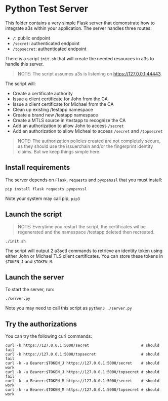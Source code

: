 # Python Test Server

This folder contains a very simple Flask server that demonstrate how to
integrate a3s within your application. The server handles three routes:

* `/`: public endpoint
* `/secret`: authenticated endpoint
* `/topsecret`: authenticated endpoint

There is a script `init.sh` that will create the needed resources in
a3s to handle this server.

> NOTE: The script assumes a3s is listening on https://127.0.0.1:44443.

The script will:

* Create a certificate authority
* Issue a client certificate for John from the CA
* Issue a client certificate for Michael from the CA
* Clean up existing /testapp namespace
* Create a brand new /testapp namespace
* Create a MTLS source in /testapp to recognize the CA
* Add an authorization to allow John to access `/secret`
* Add an authorization to allow Micheal to access `/secret` and `/topsecret`

> NOTE: The authorization policies created are not completely secure, as they
> should use the issuerchain and/or the fingerprint identity claims. But we keep
> things simple here.

## Install requirements

The server depends on `Flask`, `requests` and `pyopenssl` that you must install:

    pip install flask requests pyopenssl

Note your system may call pip, `pip3`

## Launch the script

> NOTE: Everytime you restart the script, the certificates wil be regenerated
> and the namespace /testapp deleted then recreated.

    ./init.sh

The script will output 2 a3sctl commands to retrieve an identity token using
either John or Michael TLS client certificates. You can store these tokens in
`$TOKEN_J` and `$TOKEN_M`.

## Launch the server

To start the server, run:

    ./server.py

Note you may need to call this script as `python3 ./server.py`

## Try the authorizations

You can try the following curl commands:

    curl -k https://127.0.0.1:5000/secret                       # should fail
    curl -k https://127.0.0.1:5000/topsecret                    # should fail
    curl -k -u Bearer:$TOKEN_J https://127.0.0.1:5000/secret    # should work
    curl -k -u Bearer:$TOKEN_J https://127.0.0.1:5000/topsecret # should fail
    curl -k -u Bearer:$TOKEN_M https://127.0.0.1:5000/secret    # should work
    curl -k -u Bearer:$TOKEN_M https://127.0.0.1:5000/topsecret # should work
